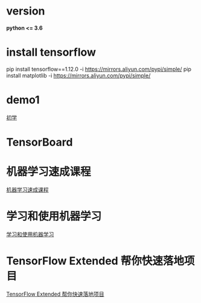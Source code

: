 # version

**python <= 3.6**

# install tensorflow
pip install tensorflow==1.12.0 -i https://mirrors.aliyun.com/pypi/simple/
pip install matplotlib -i https://mirrors.aliyun.com/pypi/simple/



# demo1

[初学](https://blog.csdn.net/geyunfei_/article/details/78782804)

# TensorBoard

# 机器学习速成课程
[机器学习速成课程](https://developers.google.cn/machine-learning/crash-course/)


# 学习和使用机器学习
[学习和使用机器学习](https://tensorflow.google.cn/tutorials/keras/)

# TensorFlow Extended 帮你快速落地项目
[TensorFlow Extended 帮你快速落地项目](https://mp.weixin.qq.com/s/b569est_LpcxsoTNWXcfog)

